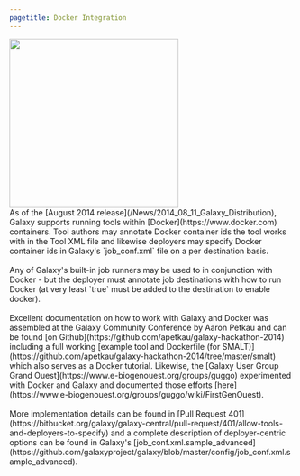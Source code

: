 ```yaml
---
pagetitle: Docker Integration
---
```


<div class='right'><a href='http://getgalaxy.org/'><img src='/Images/Logos/DockerInGalaxyAnnotated.png' alt=' ' width=300 /></a></div>
As of the [August 2014 release](/News/2014_08_11_Galaxy_Distribution), Galaxy supports running tools within [Docker](https://www.docker.com) containers. Tool authors may annotate Docker container ids the tool works with in the Tool XML file and likewise deployers may specify Docker container ids in Galaxy's `job_conf.xml` file on a per destination basis.
<br /><br />
Any of Galaxy's built-in job runners may be used to in conjunction with Docker - but the deployer must annotate job destinations with how to run Docker (at very least `<param id="docker_enabled">true</param>` must be added to the destination to enable docker).
<br /><br />
Excellent documentation on how to work with Galaxy and Docker was assembled at the Galaxy Community Conference by Aaron Petkau and can be found [on Github](https://github.com/apetkau/galaxy-hackathon-2014) including a full working [example tool and Dockerfile (for SMALT)](https://github.com/apetkau/galaxy-hackathon-2014/tree/master/smalt) which also serves as a Docker tutorial. Likewise, the [Galaxy User Group Grand Ouest](https://www.e-biogenouest.org/groups/guggo) experimented with Docker and Galaxy and documented those efforts [here](https://www.e-biogenouest.org/groups/guggo/wiki/FirstGenOuest).
<br /><br />
More implementation details can be found in [Pull Request 401](https://bitbucket.org/galaxy/galaxy-central/pull-request/401/allow-tools-and-deployers-to-specify) and a complete description of deployer-centric options can be found in Galaxy's [job_conf.xml.sample_advanced](https://github.com/galaxyproject/galaxy/blob/master/config/job_conf.xml.sample_advanced).
